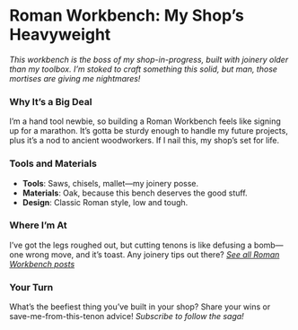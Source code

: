 # Roman Workbench: My Shop’s Heavyweight

*This workbench is the boss of my shop-in-progress, built with joinery older than my toolbox. I’m stoked to craft something this solid, but man, those mortises are giving me nightmares!*

### Why It’s a Big Deal
I’m a hand tool newbie, so building a Roman Workbench feels like signing up for a marathon. It’s gotta be sturdy enough to handle my future projects, plus it’s a nod to ancient woodworkers. If I nail this, my shop’s set for life.

### Tools and Materials
- **Tools**: Saws, chisels, mallet—my joinery posse.
- **Materials**: Oak, because this bench deserves the good stuff.
- **Design**: Classic Roman style, low and tough.

### Where I’m At
I’ve got the legs roughed out, but cutting tenons is like defusing a bomb—one wrong move, and it’s toast. Any joinery tips out there? *[See all Roman Workbench posts](/tag/roman-workbench)*

### Your Turn
What’s the beefiest thing you’ve built in your shop? Share your wins or save-me-from-this-tenon advice! *Subscribe to follow the saga!*